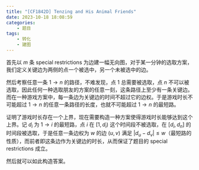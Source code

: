```yaml
---
title: "[CF1842D] Tenzing and His Animal Friends"
date: 2023-10-18 18:08:59
categories:
    - 题目
tags:
    - 转化
    - 建图
---
```


首先以 $m$ 条 special restrictions 为边建一幅无向图，对于某一分钟的选取方案，我们定义关键边为两侧的点一个被选中，另一个未被选中的边。

然后考察任意一条 $1\to n$ 的路径，不难发现，点 $1$ 总需要被选取，点 $n$ 不可以被选取，因此任何一种选取朋友的方案的任意一刻，这条路径上至少有一条关键边。而在一种游戏方案中，每一条边为关键边的时间不超过它的边权。于是游戏时长不可能超过 $1\to n$ 的任意一条路径的长度，也就不可能超过 $1\to n$ 的最短路。

证明了游戏时长存在一个上界，现在需要构造一种方案使得游戏时长能够达到这个上界。记 $d_i$ 为 $1\to i$ 的最短路，点 $i$ 在 $[1,d_i)$ 这个时间段不被选取，在 $[d_i,d_n]$ 的时间段被选取，于是任意一条边权为 $w$ 的边 $(u,v)$ 满足 $|d_u-d_v|\le w$（最短路的性质），而前者即这条边作为关键边的时长，从而保证了题目的 special restrictions 成立。

然后就可以如此构造答案。
